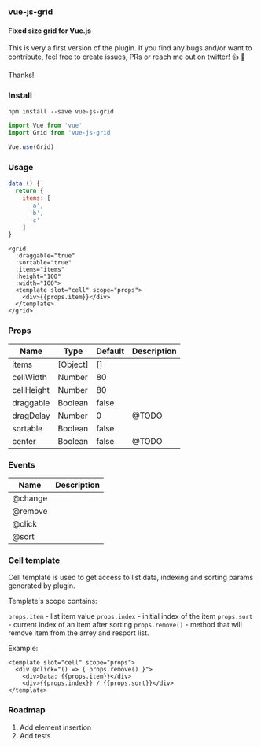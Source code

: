 ### vue-js-grid

#### Fixed size grid for Vue.js

This is very a first version of the plugin. If you find any bugs and/or want to contribute, feel free to create issues, PRs or reach me out on twitter! 👍 🚀

Thanks!

### Install
```
npm install --save vue-js-grid
```

```js
import Vue from 'vue'
import Grid from 'vue-js-grid'

Vue.use(Grid)
```

### Usage

```js
data () {
  return {
    items: [
      'a',
      'b',
      'c'
    ]
}
```

```vue
<grid
  :draggable="true"
  :sortable="true"
  :items="items"
  :height="100"
  :width="100">
  <template slot="cell" scope="props">
    <div>{{props.item}}</div>
  </template>
</grid>
```

### Props

| Name       | Type     | Default   | Description       |
| ---        | ---      | ---       | ---               |
| items      | [Object] | []        | |
| cellWidth  | Number   | 80        | |
| cellHeight | Number   | 80        | |
| draggable  | Boolean  | false     | |
| dragDelay  | Number   | 0         | @TODO |
| sortable   | Boolean  | false     | |
| center     | Boolean  | false     | @TODO |

### Events

| Name    | Description |
| ---     | ---         |
| @change | |
| @remove | |
| @click  | |
| @sort   | |

### Cell template

Cell template is used to get access to list data, indexing and sorting params generated by plugin.

Template's scope contains:

`props.item` - list item value
`props.index` - initial index of the item
`props.sort` - current index of an item after sorting
`props.remove()` - method that will remove item from the arrey and resport list.

Example:

```
<template slot="cell" scope="props">
  <div @click="() => { props.remove() }">
    <div>Data: {{props.item}}</div>
    <div>{{props.index}} / {{props.sort}}</div>
</template>
```

### Roadmap

1. Add element insertion
2. Add tests
